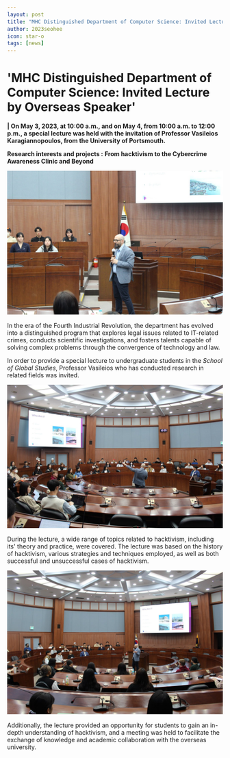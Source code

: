 ```yaml
---
layout: post
title: "MHC Distinguished Department of Computer Science: Invited Lecture by Overseas Speaker"
author: 2023seohee
icon: star-o
tags: [news]
---
```


# 'MHC Distinguished Department of Computer Science: Invited Lecture by Overseas Speaker'

**| On May 3, 2023, at 10:00 a.m., and on May 4, from 10:00 a.m. to 12:00 p.m., a special lecture was held with the invitation of Professor Vasileios Karagiannopoulos, from the University of Portsmouth.**

**Research interests and projects :**
**From hacktivism to the Cybercrime Awareness Clinic and Beyond**

![dataset1](/img/news/vas-1%20(1).jpg)

In the era of the Fourth Industrial Revolution, the department has evolved into a distinguished program that explores legal issues related to IT-related crimes, conducts scientific investigations, and fosters talents capable of solving complex problems through the convergence of technology and law.

In order to provide a special lecture to undergraduate students in the <i>School of Global Studies</i>, Professor Vasileios who has conducted research in related fields was invited.

![dataset1](/img/news/vas-1%20(2).jpg)

During the lecture, a wide range of topics related to hacktivism, including its' theory and practice, were covered. The lecture was based on the history of hacktivism, various strategies and techniques employed, as well as both successful and unsuccessful cases of hacktivism.

![dataset1](/img/news/vas-1%20(3).jpg)

Additionally, the lecture provided an opportunity for students to gain an in-depth understanding of hacktivism, and a meeting was held to facilitate the exchange of knowledge and academic collaboration with the overseas university.

